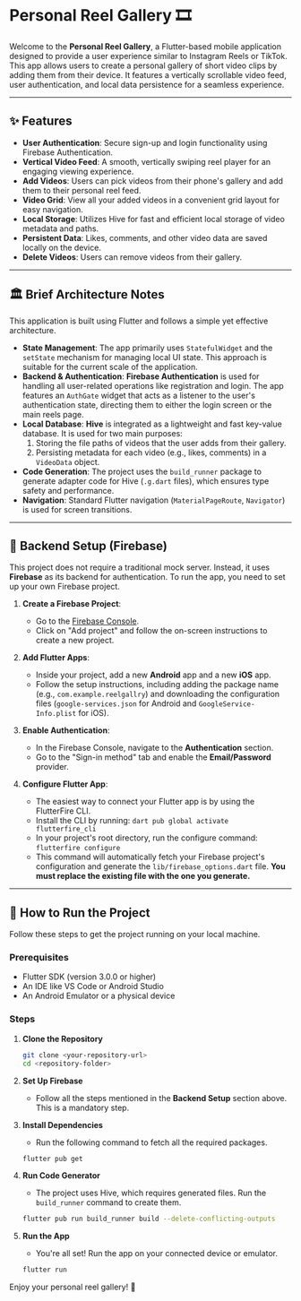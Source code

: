 # Personal Reel Gallery 🎞️

Welcome to the **Personal Reel Gallery**, a Flutter-based mobile application designed to provide a user experience similar to Instagram Reels or TikTok. This app allows users to create a personal gallery of short video clips by adding them from their device. It features a vertically scrollable video feed, user authentication, and local data persistence for a seamless experience.

---

## ✨ Features

- **User Authentication**: Secure sign-up and login functionality using Firebase Authentication.
- **Vertical Video Feed**: A smooth, vertically swiping reel player for an engaging viewing experience.
- **Add Videos**: Users can pick videos from their phone's gallery and add them to their personal reel feed.
- **Video Grid**: View all your added videos in a convenient grid layout for easy navigation.
- **Local Storage**: Utilizes Hive for fast and efficient local storage of video metadata and paths.
- **Persistent Data**: Likes, comments, and other video data are saved locally on the device.
- **Delete Videos**: Users can remove videos from their gallery.

---

## 🏛️ Brief Architecture Notes

This application is built using Flutter and follows a simple yet effective architecture.

- **State Management**: The app primarily uses `StatefulWidget` and the `setState` mechanism for managing local UI state. This approach is suitable for the current scale of the application.
- **Backend & Authentication**: **Firebase Authentication** is used for handling all user-related operations like registration and login. The app features an `AuthGate` widget that acts as a listener to the user's authentication state, directing them to either the login screen or the main reels page.
- **Local Database**: **Hive** is integrated as a lightweight and fast key-value database. It is used for two main purposes:
    1.  Storing the file paths of videos that the user adds from their gallery.
    2.  Persisting metadata for each video (e.g., likes, comments) in a `VideoData` object.
- **Code Generation**: The project uses the `build_runner` package to generate adapter code for Hive (`.g.dart` files), which ensures type safety and performance.
- **Navigation**: Standard Flutter navigation (`MaterialPageRoute`, `Navigator`) is used for screen transitions.

---

## 🔧 Backend Setup (Firebase)

This project does not require a traditional mock server. Instead, it uses **Firebase** as its backend for authentication. To run the app, you need to set up your own Firebase project.

1.  **Create a Firebase Project**:
    - Go to the [Firebase Console](https://console.firebase.google.com/).
    - Click on "Add project" and follow the on-screen instructions to create a new project.

2.  **Add Flutter Apps**:
    - Inside your project, add a new **Android** app and a new **iOS** app.
    - Follow the setup instructions, including adding the package name (e.g., `com.example.reelgallry`) and downloading the configuration files (`google-services.json` for Android and `GoogleService-Info.plist` for iOS).

3.  **Enable Authentication**:
    - In the Firebase Console, navigate to the **Authentication** section.
    - Go to the "Sign-in method" tab and enable the **Email/Password** provider.

4.  **Configure Flutter App**:
    - The easiest way to connect your Flutter app is by using the FlutterFire CLI.
    - Install the CLI by running: `dart pub global activate flutterfire_cli`
    - In your project's root directory, run the configure command: `flutterfire configure`
    - This command will automatically fetch your Firebase project's configuration and generate the `lib/firebase_options.dart` file. **You must replace the existing file with the one you generate.**

---

## 🚀 How to Run the Project

Follow these steps to get the project running on your local machine.

### Prerequisites

- Flutter SDK (version 3.0.0 or higher)
- An IDE like VS Code or Android Studio
- An Android Emulator or a physical device

### Steps

1.  **Clone the Repository**
    ```sh
    git clone <your-repository-url>
    cd <repository-folder>
    ```

2.  **Set Up Firebase**
    - Follow all the steps mentioned in the **Backend Setup** section above. This is a mandatory step.

3.  **Install Dependencies**
    - Run the following command to fetch all the required packages.
    ```sh
    flutter pub get
    ```

4.  **Run Code Generator**
    - The project uses Hive, which requires generated files. Run the `build_runner` command to create them.
    ```sh
    flutter pub run build_runner build --delete-conflicting-outputs
    ```

5.  **Run the App**
    - You're all set! Run the app on your connected device or emulator.
    ```sh
    flutter run
    ```

Enjoy your personal reel gallery! 🎉
